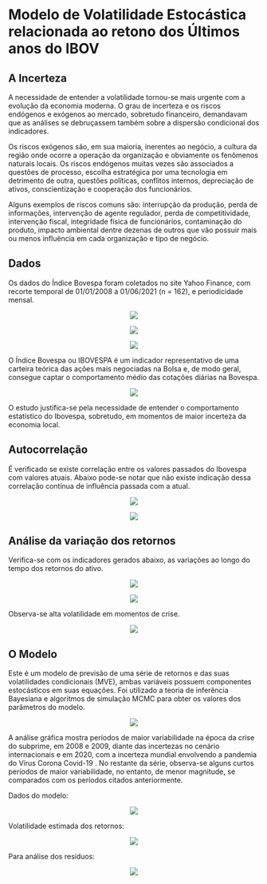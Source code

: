 # Modelo de Volatilidade Estocástica relacionada ao retono dos Últimos anos do IBOV

## A Incerteza
A necessidade de entender a volatilidade tornou-se mais urgente com a evolução da economia 
moderna. O grau de incerteza e os riscos endógenos e exógenos ao mercado, sobretudo financeiro, 
demandavam que as análises se debruçassem também sobre a dispersão condicional dos indicadores.

Os riscos exógenos são, em sua maioria, inerentes ao negócio, a cultura da região onde ocorre a 
operação da organização e obviamente os fenômenos naturais locais. Os riscos endógenos muitas 
vezes são associados a questões de processo, escolha estratégica por uma tecnologia em 
detrimento de outra, questões políticas, conflitos internos, depreciação de ativos, 
conscientização e cooperação dos funcionários.

Alguns exemplos de riscos comuns são: interrupção da produção, perda de informações, intervenção 
de agente regulador, perda de competitividade, intervenção fiscal, integridade física de 
funcionários, contaminação do produto, impacto ambiental dentre dezenas de outros que vão 
possuir mais ou menos influência em cada organização e tipo de negócio.

## Dados
Os dados do Índice Bovespa foram coletados no site Yahoo Finance, com recorte temporal de 01/01/2008 a 01/06/2021 (n = 162), e periodicidade mensal.

<span style="display:block;text-align:center">![](https://i.imgur.com/TicsIYp.png)</span>

<p align="center">
  <img width="" height="" src="https://i.imgur.com/TicsIYp.png">
</p>

<span style="display:block;text-align:center">![](https://i.imgur.com/JouAPya.png)</span>

O Índice Bovespa ou IBOVESPA é um indicador representativo de uma carteira teórica das ações 
mais negociadas na Bolsa e, de modo geral, consegue captar o comportamento médio das cotações 
diárias na Bovespa. 

<span style="display:block;text-align:center">![](https://i.imgur.com/9q24YRw.png)</span>

O estudo justifica-se pela necessidade de entender o comportamento estatístico do Ibovespa, 
sobretudo, em momentos de maior incerteza da economia local.

## Autocorrelação
É verificado se existe correlação entre os valores passados do Ibovespa com valores atuais. Abaixo pode-se notar que não existe indicação dessa correlação contínua de influência passada com a atual.

<span style="display:block;text-align:center">![](https://i.imgur.com/zitq9NF.png)</span>

<span style="display:block;text-align:center">![](https://i.imgur.com/YjbJH2l.png)</span>

## Análise da variação dos retornos
Verifica-se com os indicadores gerados abaixo, as variações ao longo do tempo dos retornos do ativo.

<span style="display:block;text-align:center">![](https://i.imgur.com/GnGeMli.png)</span>

<span style="display:block;text-align:center">![](https://i.imgur.com/BVDwhs9.png)</span>

Observa-se alta volatilidade em momentos de crise.

<span style="display:block;text-align:center">![](https://i.imgur.com/gGU7CSx.png)</span>

## O Modelo
Este é um modelo de previsão de uma série de retornos e das suas volatilidades condicionais (MVE), ambas variáveis possuem componentes estocásticos em suas equações. Foi utilizado a teoria de 
inferência Bayesiana e algoritmos de simulação MCMC para obter os valores dos parâmetros do 
modelo.

<span style="display:block;text-align:center">![](https://i.imgur.com/gyx5fTC.png)</span>

A análise gráfica mostra períodos de maior variabilidade na época da crise do subprime, em 2008 
e 2009, diante das incertezas no cenário internacionais e em 2020, com a incerteza mundial 
envolvendo a pandemia do Vírus Corona Covid-19 . No restante da série, observa-se alguns curtos 
períodos de maior variabilidade, no entanto, de menor magnitude, se comparados com os períodos 
citados anteriormente.

Dados do modelo:

<span style="display:block;text-align:center">![](https://i.imgur.com/F5MPRNg.png)</span>

Volatilidade estimada dos retornos:

<span style="display:block;text-align:center">![](https://i.imgur.com/DyzPqUL.png)</span>

Para análise dos resíduos:

<span style="display:block;text-align:center">![](https://i.imgur.com/M3uxrW9.png)</span>


